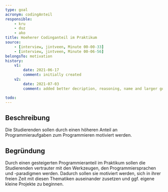 ```yaml
---
type: goal
acronym: codingAnteil
responsible: 
    - kru
    - duz
    - ako
title: Hoeherer Codinganteil im Praktikum 
source:
    - [interview, jintveen, Minute 00-00-33]
    - [interview, jintveen, Minute 00-06-56]
belongsTo: motivation
history:
    v1:
        date: 2021-06-17
        comment: initially created
    v2:
        date: 2021-07-03
        comment: added better decription, reasoning, name and larger goal

todo: 
---
```


## Beschreibung
 
Die Studierenden sollen durch einen höheren Anteil an Programmieraufgaben zum Programmieren motiviert werden.

## Begründung

Durch einen gesteigerten Programmieranteil im Praktikum sollen die Studierenden vertrauter mit den Werkzeugen, den Programmiersprachen und -paradigmen werden. Dadurch sollen sie motiviert werden, sich in ihrer freien Zeit mit diesen Thematiken auseinander zusetzen und ggf. eigene kleine Projekte zu beginnen.
